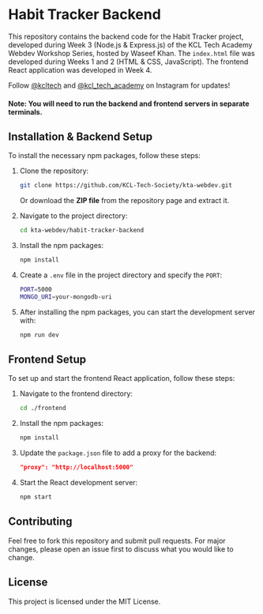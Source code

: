 # Habit Tracker Backend

This repository contains the backend code for the Habit Tracker project, developed during Week 3 (Node.js & Express.js) of the KCL Tech Academy Webdev Workshop Series, hosted by Waseef Khan. The `index.html` file was developed during Weeks 1 and 2 (HTML & CSS, JavaScript). The frontend React application was developed in Week 4.

Follow [@kcltech](https://www.instagram.com/kcltech/) and [@kcl_tech_academy](https://www.instagram.com/kcl_tech_academy/) on Instagram for updates!


#### Note: You will need to run the backend and frontend servers in separate terminals.

## Installation & Backend Setup

To install the necessary npm packages, follow these steps:

1. Clone the repository:
    ```bash
    git clone https://github.com/KCL-Tech-Society/kta-webdev.git
    ```
    Or download the **ZIP file** from the repository page and extract it.

2. Navigate to the project directory:
    ```bash
    cd kta-webdev/habit-tracker-backend
    ```

3. Install the npm packages:
    ```bash
    npm install
    ```

4. Create a `.env` file in the project directory and specify the `PORT`:
    ```bash
    PORT=5000
    MONGO_URI=your-mongodb-uri
    ```

5. After installing the npm packages, you can start the development server with:
    ```bash
    npm run dev
    ```

## Frontend Setup

To set up and start the frontend React application, follow these steps:

1. Navigate to the frontend directory:
    ```bash
    cd ./frontend
    ```

2. Install the npm packages:
    ```bash
    npm install
    ```

3. Update the `package.json` file to add a proxy for the backend:
    ```json
    "proxy": "http://localhost:5000"
    ```

4. Start the React development server:
    ```bash
    npm start
    ```

## Contributing

Feel free to fork this repository and submit pull requests. For major changes, please open an issue first to discuss what you would like to change.

## License

This project is licensed under the MIT License.